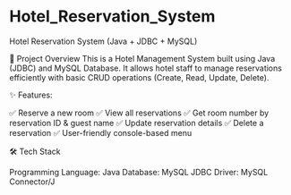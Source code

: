 # Hotel_Reservation_System
Hotel Reservation System (Java + JDBC + MySQL)

📌 Project Overview
This is a Hotel Management System built using Java (JDBC) and MySQL Database.
It allows hotel staff to manage reservations efficiently with basic CRUD operations (Create, Read, Update, Delete).

✨ Features:

✅ Reserve a new room
✅ View all reservations
✅ Get room number by reservation ID & guest name
✅ Update reservation details
✅ Delete a reservation
✅ User-friendly console-based menu

🛠️ Tech Stack

Programming Language: Java
Database: MySQL
JDBC Driver: MySQL Connector/J
